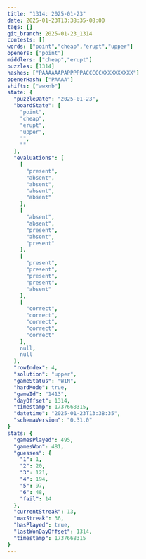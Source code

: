 ```yaml
---
title: "1314: 2025-01-23"
date: 2025-01-23T13:38:35-08:00
tags: []
git_branch: 2025-01-23_1314
contests: []
words: ["point","cheap","erupt","upper"]
openers: ["point"]
middlers: ["cheap","erupt"]
puzzles: [1314]
hashes: ["PAAAAAAPAPPPPPACCCCCXXXXXXXXXX"]
openerHash: ["PAAAA"]
shifts: ["awxnb"]
state: {
  "puzzleDate": "2025-01-23",
  "boardState": [
    "point",
    "cheap",
    "erupt",
    "upper",
    "",
    ""
  ],
  "evaluations": [
    [
      "present",
      "absent",
      "absent",
      "absent",
      "absent"
    ],
    [
      "absent",
      "absent",
      "present",
      "absent",
      "present"
    ],
    [
      "present",
      "present",
      "present",
      "present",
      "absent"
    ],
    [
      "correct",
      "correct",
      "correct",
      "correct",
      "correct"
    ],
    null,
    null
  ],
  "rowIndex": 4,
  "solution": "upper",
  "gameStatus": "WIN",
  "hardMode": true,
  "gameId": "1413",
  "dayOffset": 1314,
  "timestamp": 1737668315,
  "datetime": "2025-01-23T13:38:35",
  "schemaVersion": "0.31.0"
}
stats: {
  "gamesPlayed": 495,
  "gamesWon": 481,
  "guesses": {
    "1": 1,
    "2": 20,
    "3": 121,
    "4": 194,
    "5": 97,
    "6": 48,
    "fail": 14
  },
  "currentStreak": 13,
  "maxStreak": 36,
  "hasPlayed": true,
  "lastWonDayOffset": 1314,
  "timestamp": 1737668315
}
---
```

<!-- more -->
